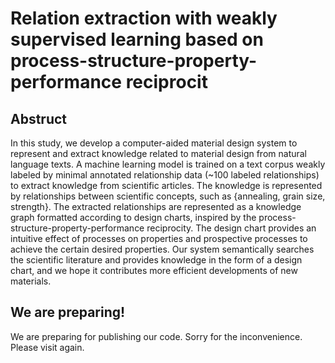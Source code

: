 # Relation extraction with weakly supervised learning based on process-structure-property-performance reciprocit


## Abstruct
In this study, we develop a computer-aided material design system to represent
and extract knowledge related to material design from natural language texts. A machine learning model is trained on a text corpus weakly labeled by minimal annotated relationship data (~100 labeled relationships) to extract knowledge from scientific articles. The knowledge is represented by relationships between scientific concepts, such as {annealing, grain size, strength}. 
The extracted relationships are represented as a knowledge graph formatted according to design charts, inspired by the process-structure-property-performance reciprocity. The design chart provides an intuitive effect of processes on properties and prospective processes to achieve the certain desired properties. 
Our system semantically searches the scientific literature and provides knowledge in the form of a design chart, and we hope it contributes more efficient developments of new materials. 


## We are preparing!
We are preparing for publishing our code. Sorry for the inconvenience. Please visit again. 





